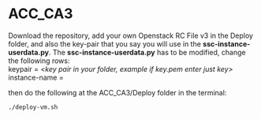 # ACC_CA3

Download the repository, add your own Openstack RC File v3 in the Deploy folder, and also the key-pair that you say you will use in the **ssc-instance-userdata.py**. The **ssc-instance-userdata.py** has to be modified, change the following rows:   
keypair = _<key pair in your folder, example if key.pem enter just key>_  
instance-name = _<choose a name for your instance>_

then do the following at the ACC_CA3/Deploy folder in the terminal:

```
./deploy-vm.sh
```
